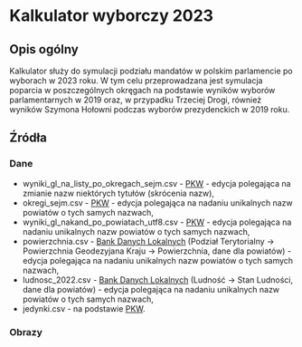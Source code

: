 # Kalkulator wyborczy 2023
## Opis ogólny
Kalkulator służy do symulacji podziału mandatów w polskim parlamencie po wyborach w 2023 roku. W tym celu przeprowadzana jest symulacja poparcia w poszczególnych okręgach na podstawie wyników wyborów parlamentarnych w 2019 oraz, w przypadku Trzeciej Drogi, również wyników Szymona Hołowni podczas wyborów prezydenckich w 2019 roku.
## Źródła
### Dane
* wyniki_gl_na_listy_po_okregach_sejm.csv - [PKW](https://sejmsenat2019.pkw.gov.pl/sejmsenat2019/pl/dane_w_arkuszach) - edycja polegająca na zmianie nazw niektórych tytułów (skrócenia nazw),
* okregi_sejm.csv - [PKW](https://sejmsenat2019.pkw.gov.pl/sejmsenat2019/pl/dane_w_arkuszach) - edycja polegająca na nadaniu unikalnych nazw powiatów o tych samych nazwach,
* wyniki_gl_nakand_po_powiatach_utf8.csv - [PKW](https://prezydent20200628.pkw.gov.pl/prezydent20200628/pl/dane_w_arkuszach) - edycja polegająca na nadaniu unikalnych nazw powiatów o tych samych nazwach,
* powierzchnia.csv - [Bank Danych Lokalnych](https://bdl.stat.gov.pl/bdl/dane/podgrup/temat) (Podział Terytorialny -> Powierzchnia Geodezyjana Kraju -> Powierzchnia, dane dla powiatów) - edycja polegająca na nadaniu unikalnych nazw powiatów o tych samych nazwach,
* ludnosc_2022.csv - [Bank Danych Lokalnych](https://bdl.stat.gov.pl/bdl/dane/podgrup/temat) (Ludność -> Stan Ludności, dane dla powiatów) - edycja polegająca na nadaniu unikalnych nazw powiatów o tych samych nazwach,
* jedynki.csv - na podstawie [PKW](https://wybory.gov.pl/sejmsenat2023/pl/kandydaci).
### Obrazy